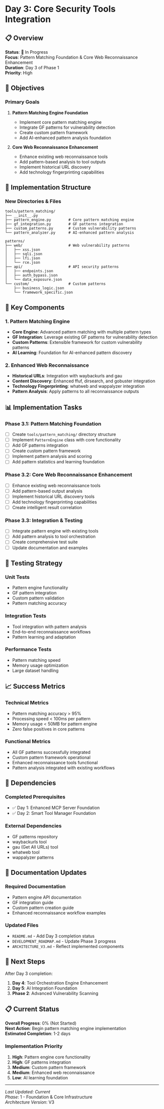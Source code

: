 # Day 3: Core Security Tools Integration

## 📋 Overview
**Status**: 🔄 In Progress  
**Focus**: Pattern Matching Foundation & Core Web Reconnaissance Enhancement  
**Duration**: Day 3 of Phase 1  
**Priority**: High

## 🎯 Objectives

### Primary Goals
1. **Pattern Matching Engine Foundation**
   - Implement core pattern matching engine
   - Integrate GF patterns for vulnerability detection
   - Create custom pattern framework
   - Add AI-enhanced pattern analysis foundation

2. **Core Web Reconnaissance Enhancement**
   - Enhance existing web reconnaissance tools
   - Add pattern-based analysis to tool outputs
   - Implement historical URL discovery
   - Add technology fingerprinting capabilities

## 📁 Implementation Structure

### New Directories & Files
```
tools/pattern_matching/
├── __init__.py
├── pattern_engine.py        # Core pattern matching engine
├── gf_integration.py        # GF patterns integration
├── custom_patterns.py       # Custom vulnerability patterns
└── pattern_analyzer.py      # AI-enhanced pattern analysis

patterns/
├── web/                     # Web vulnerability patterns
│   ├── xss.json
│   ├── sqli.json
│   ├── lfi.json
│   └── rce.json
├── api/                     # API security patterns
│   ├── endpoints.json
│   ├── auth_bypass.json
│   └── data_exposure.json
└── custom/                  # Custom patterns
    ├── business_logic.json
    └── framework_specific.json
```

## 🔧 Key Components

### 1. Pattern Matching Engine
- **Core Engine**: Advanced pattern matching with multiple pattern types
- **GF Integration**: Leverage existing GF patterns for vulnerability detection
- **Custom Patterns**: Extensible framework for custom vulnerability patterns
- **AI Learning**: Foundation for AI-enhanced pattern discovery

### 2. Enhanced Web Reconnaissance
- **Historical URLs**: Integration with waybackurls and gau
- **Content Discovery**: Enhanced ffuf, dirsearch, and gobuster integration
- **Technology Fingerprinting**: whatweb and wappalyzer integration
- **Pattern Analysis**: Apply patterns to all reconnaissance outputs

## 📊 Implementation Tasks

### Phase 3.1: Pattern Matching Foundation
- [ ] Create `tools/pattern_matching/` directory structure
- [ ] Implement `PatternEngine` class with core functionality
- [ ] Add GF patterns integration
- [ ] Create custom pattern framework
- [ ] Implement pattern analysis and scoring
- [ ] Add pattern statistics and learning foundation

### Phase 3.2: Core Web Reconnaissance Enhancement
- [ ] Enhance existing web reconnaissance tools
- [ ] Add pattern-based output analysis
- [ ] Implement historical URL discovery tools
- [ ] Add technology fingerprinting capabilities
- [ ] Create intelligent result correlation

### Phase 3.3: Integration & Testing
- [ ] Integrate pattern engine with existing tools
- [ ] Add pattern analysis to tool orchestration
- [ ] Create comprehensive test suite
- [ ] Update documentation and examples

## 🧪 Testing Strategy

### Unit Tests
- Pattern engine functionality
- GF pattern integration
- Custom pattern validation
- Pattern matching accuracy

### Integration Tests
- Tool integration with pattern analysis
- End-to-end reconnaissance workflows
- Pattern learning and adaptation

### Performance Tests
- Pattern matching speed
- Memory usage optimization
- Large dataset handling

## 📈 Success Metrics

### Technical Metrics
- Pattern matching accuracy > 95%
- Processing speed < 100ms per pattern
- Memory usage < 50MB for pattern engine
- Zero false positives in core patterns

### Functional Metrics
- All GF patterns successfully integrated
- Custom pattern framework operational
- Enhanced reconnaissance tools functional
- Pattern analysis integrated with existing workflows

## 🔗 Dependencies

### Completed Prerequisites
- ✅ Day 1: Enhanced MCP Server Foundation
- ✅ Day 2: Smart Tool Manager Foundation

### External Dependencies
- GF patterns repository
- waybackurls tool
- gau (Get All URLs) tool
- whatweb tool
- wappalyzer patterns

## 📝 Documentation Updates

### Required Documentation
- Pattern engine API documentation
- GF integration guide
- Custom pattern creation guide
- Enhanced reconnaissance workflow examples

### Updated Files
- `README.md` - Add Day 3 completion status
- `DEVELOPMENT_ROADMAP.md` - Update Phase 3 progress
- `ARCHITECTURE_V3.md` - Reflect implemented components

## 🚀 Next Steps

After Day 3 completion:
1. **Day 4**: Tool Orchestration Engine Enhancement
2. **Day 5**: AI Integration Foundation
3. **Phase 2**: Advanced Vulnerability Scanning

## 📋 Current Status

**Overall Progress**: 0% (Not Started)  
**Next Action**: Begin pattern matching engine implementation  
**Estimated Completion**: 1-2 days

### Implementation Priority
1. **High**: Pattern engine core functionality
2. **High**: GF patterns integration
3. **Medium**: Custom pattern framework
4. **Medium**: Enhanced web reconnaissance
5. **Low**: AI learning foundation

---

*Last Updated: Current*  
*Phase*: 1 - Foundation & Core Infrastructure  
*Architecture Version*: V3
